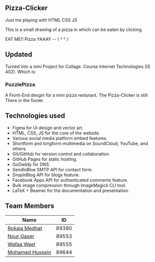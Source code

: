 ## Pizza-Clicker

Just me playing with HTML CSS JS 


This is a small drawing of a pizza in which can be eaten by clicking 

EAT ME!! Pizza  YAAAY  --  \ ^ ^ / 

## Updated

Turned into a mini Project for Collage. Course Internet Technologies (IS 402). Which is:

### PuzzlePizza

A Front-End desgin for a mini pizza resturant.
The Pizza-Clicker is still There in the footer.


## Technologies used
- Figma for UI design and vector art.
- HTML, CSS, JS for the core of the website.
- Various social media platform embed features.
- Shortform and longform multimedia on SoundCloud, YouTube, and others.
- Git/GitHub for version control and collaboration.
- GitHub Pages for static hosting.
- GoDaddy for DNS.
- SendInBlue SMTP API for contact form.
- DropInBlog API for blogs feature.
- Facebook Apps API for authenticated comments feature.
- Bulk image compression through ImageMagick CLI tool.
- LaTeX + Beamer for the documentation and presentation.

## Team Members
| Name        | ID           |
| ------------- |:-------------:|
| [Rokaia Medhat](https://github.com/1Rooky)      | 89380      |
| [Nour Gaser](https://github.com/nourgaser)      | 89553      |
| [Wafaa Wael](https://github.com/wafaawael)      | 89555      |
| [Mohamed Hussein](https://github.com/husseinjunior) | 89644      | 

